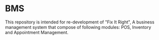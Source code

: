 # BMS
This repository is intended for re-development of "Fix It Right", A business management system that compose of following modules: POS, Inventory and Appointment Management.
